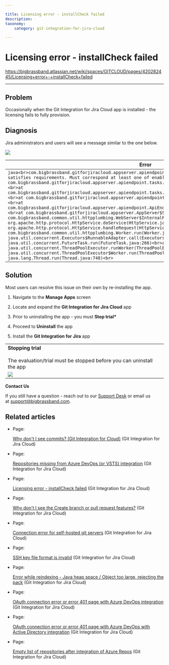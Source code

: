 ```yaml
---

title: Licensing error - installCheck failed
description:
taxonomy:
    category: git-integration-for-jira-cloud

---
```


# Licensing error - installCheck failed

<https://bigbrassband.atlassian.net/wiki/spaces/GITCLOUD/pages/420282445/Licensing+error+-+installCheck+failed>

* * *

## Problem

Occasionally when the Git Integration for Jira Cloud app is installed - the licensing fails to fully provision.

## Diagnosis

Jira administrators and users will see a message similar to the one below.

![](https://bigbrassband.atlassian.net/wiki/download/attachments/420282445/licensing-installcheck-failed-error.png?version=1&modificationDate=1586316709675&cacheVersion=1&api=v2)

| **Error** |
| --- |
| ```java<br>com.bigbrassband.gitforjiracloud.appserver.apiendpoint.tasks.TaskException: Install does not satisfies requirements. Must correspond at least one of enabledFolder<br>at com.bigbrassband.gitforjiracloud.appserver.apiendpoint.tasks.InstallCheckTask.run(InstallCheckTask.java:42)<br>at com.bigbrassband.gitforjiracloud.appserver.apiendpoint.tasks.Task.runWithMappedExceptions(Task.java:36)<br>at com.bigbrassband.gitforjiracloud.appserver.apiendpoint.ApiEndPoint.runTasks(ApiEndPoint.java:162)<br>at com.bigbrassband.gitforjiracloud.appserver.apiendpoint.ApiEndPoints.handleRequest(ApiEndPoints.java:79)<br>at com.bigbrassband.gitforjiracloud.appserver.AppServer$SuperHandler.handle(AppServer.java:219)<br>at com.bigbrassband.common.util.httpplumbing.WebServer$InternalRequestHandler.handle(WebServer.java:164)<br>at org.apache.http.protocol.HttpService.doService(HttpService.java:437)<br>at org.apache.http.protocol.HttpService.handleRequest(HttpService.java:342)<br>at com.bigbrassband.common.util.httpplumbing.Worker.run(Worker.java:41)<br>at java.util.concurrent.Executors$RunnableAdapter.call(Executors.java:511)<br>at java.util.concurrent.FutureTask.run(FutureTask.java:266)<br>at java.util.concurrent.ThreadPoolExecutor.runWorker(ThreadPoolExecutor.java:1149)<br>at java.util.concurrent.ThreadPoolExecutor$Worker.run(ThreadPoolExecutor.java:624)<br>at java.lang.Thread.run(Thread.java:748)<br>``` |

## Solution

Most users can resolve this issue on their own by re-installing the app.

1.  Navigate to the **Manage Apps** screen
    
2.  Locate and expand the **Git Integration for Jira Cloud** app
    
3.  Prior to uninstalling the app - you must **Stop trial\***
    
4.  Proceed to **Uninstall** the app
    
5.  Install the **Git Integration for Jira** app
    

|     |
| --- |
| **Stopping trial**<br><br>The evaluation/trial must be stopped before you can uninstall the app |
| ![](https://bigbrassband.atlassian.net/wiki/download/attachments/420282445/manage-apps-git-cloud-admin.png?version=1&modificationDate=1586317006632&cacheVersion=1&api=v2) |

**Contact Us**

If you still have a question - reach out to our [Support Desk](https://bigbrassband.atlassian.net/servicedesk/customer/portals) or email us at [support@bigbrassband.com](mailto:support@bigbrassband.com).

## Related articles

*   Page:
    
    [Why don't I see commits? (Git Integration for Cloud)](/wiki/spaces/GITCLOUD/pages/110755841) (Git Integration for Jira Cloud)
    
*   Page:
    
    [Repositories missing from Azure DevOps (or VSTS) integration](/wiki/spaces/GITCLOUD/pages/421462017/Repositories+missing+from+Azure+DevOps+%28or+VSTS%29+integration) (Git Integration for Jira Cloud)
    
*   Page:
    
    [Licensing error - installCheck failed](/wiki/spaces/GITCLOUD/pages/420282445/Licensing+error+-+installCheck+failed) (Git Integration for Jira Cloud)
    
*   Page:
    
    [Why don't I see the Create branch or pull request features?](/wiki/spaces/GITCLOUD/pages/421593107) (Git Integration for Jira Cloud)
    
*   Page:
    
    [Connection error for self-hosted git servers](/wiki/spaces/GITCLOUD/pages/419659840/Connection+error+for+self-hosted+git+servers) (Git Integration for Jira Cloud)
    
*   Page:
    
    [SSH key file format is invalid](/wiki/spaces/GITCLOUD/pages/421363756/SSH+key+file+format+is+invalid) (Git Integration for Jira Cloud)
    
*   Page:
    
    [Error while reindexing - Java heap space / Object too large, rejecting the pack](/wiki/spaces/GITCLOUD/pages/421462043) (Git Integration for Jira Cloud)
    
*   Page:
    
    [OAuth connection error or error 401 page with Azure DevOps integration](/wiki/spaces/GITCLOUD/pages/420282493/OAuth+connection+error+or+error+401+page+with+Azure+DevOps+integration) (Git Integration for Jira Cloud)
    
*   Page:
    
    [OAuth connection error or error 401 page with Azure DevOps with Active Directory integration](/wiki/spaces/GITCLOUD/pages/421527629/OAuth+connection+error+or+error+401+page+with+Azure+DevOps+with+Active+Directory+integration) (Git Integration for Jira Cloud)
    
*   Page:
    
    [Empty list of repositories after integration of Azure Repos](/wiki/spaces/GITCLOUD/pages/421298248/Empty+list+of+repositories+after+integration+of+Azure+Repos) (Git Integration for Jira Cloud)